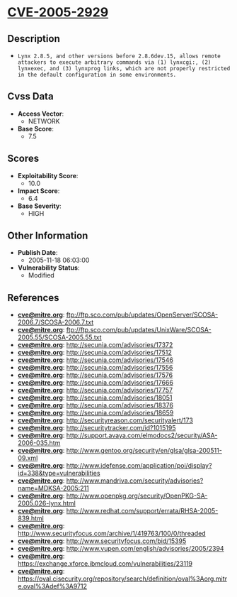 
# [CVE-2005-2929](https://cve.mitre.org/cgi-bin/cvename.cgi?name=CVE-2005-2929)

## Description

- `Lynx 2.8.5, and other versions before 2.8.6dev.15, allows remote attackers to execute arbitrary commands via (1) lynxcgi:, (2) lynxexec, and (3) lynxprog links, which are not properly restricted in the default configuration in some environments.`

## Cvss Data

- **Access Vector**:
  - NETWORK
- **Base Score**:
  - 7.5

## Scores

- **Exploitability Score**:
  - 10.0
- **Impact Score**:
  - 6.4
- **Base Severity**:
  - HIGH

## Other Information

- **Publish Date**:
  - 2005-11-18 06:03:00
- **Vulnerability Status**:
  - Modified

## References

- **cve@mitre.org**: ftp://ftp.sco.com/pub/updates/OpenServer/SCOSA-2006.7/SCOSA-2006.7.txt
- **cve@mitre.org**: ftp://ftp.sco.com/pub/updates/UnixWare/SCOSA-2005.55/SCOSA-2005.55.txt
- **cve@mitre.org**: http://secunia.com/advisories/17372
- **cve@mitre.org**: http://secunia.com/advisories/17512
- **cve@mitre.org**: http://secunia.com/advisories/17546
- **cve@mitre.org**: http://secunia.com/advisories/17556
- **cve@mitre.org**: http://secunia.com/advisories/17576
- **cve@mitre.org**: http://secunia.com/advisories/17666
- **cve@mitre.org**: http://secunia.com/advisories/17757
- **cve@mitre.org**: http://secunia.com/advisories/18051
- **cve@mitre.org**: http://secunia.com/advisories/18376
- **cve@mitre.org**: http://secunia.com/advisories/18659
- **cve@mitre.org**: http://securityreason.com/securityalert/173
- **cve@mitre.org**: http://securitytracker.com/id?1015195
- **cve@mitre.org**: http://support.avaya.com/elmodocs2/security/ASA-2006-035.htm
- **cve@mitre.org**: http://www.gentoo.org/security/en/glsa/glsa-200511-09.xml
- **cve@mitre.org**: http://www.idefense.com/application/poi/display?id=338&type=vulnerabilities
- **cve@mitre.org**: http://www.mandriva.com/security/advisories?name=MDKSA-2005:211
- **cve@mitre.org**: http://www.openpkg.org/security/OpenPKG-SA-2005.026-lynx.html
- **cve@mitre.org**: http://www.redhat.com/support/errata/RHSA-2005-839.html
- **cve@mitre.org**: http://www.securityfocus.com/archive/1/419763/100/0/threaded
- **cve@mitre.org**: http://www.securityfocus.com/bid/15395
- **cve@mitre.org**: http://www.vupen.com/english/advisories/2005/2394
- **cve@mitre.org**: https://exchange.xforce.ibmcloud.com/vulnerabilities/23119
- **cve@mitre.org**: https://oval.cisecurity.org/repository/search/definition/oval%3Aorg.mitre.oval%3Adef%3A9712
